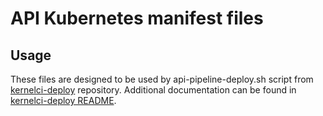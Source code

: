 # API Kubernetes manifest files

## Usage

These files are designed to be used by api-pipeline-deploy.sh script from [kernelci-deploy](https://github.com/kernelci/kernelci-deploy) repository.
Additional documentation can be found in [kernelci-deploy README](https://github.com/kernelci/kernelci-deploy/kubernetes/README.md).

